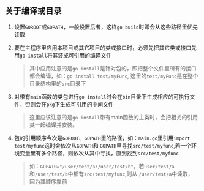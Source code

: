 ## 关于编译或目录
1. 设置`GOROOT`或`GOPATH`，一般设置后者，这样`go build`时即会从这些路径里优先读取
2. 要在主程序里应用本项目或其它项目的类或接口时，必须先把其它类或接口先用`go install`将其装成可引用的编译文件

	> 其中应用注意的是`go install`是针对包的，即把整个文件里所有的接口都会编译，如：`go install test/myFunc`,
	> 这里的`test/myFunc`是在整个目录结构里的`src`目录下
	
3. 对带有`main`函数的类包进行`go install`时会在`bin`目录下生成相应的可执行文件，否则会在`pkg`下生成可引用的中间文件

	> 这里应该注意的是`go install`带有main函数的主类时，会把相关的引用类一起编译并安装。
	
4. 包的引用顺序今次是`GOROOT`、`GOPATH`里的路径，如：`main.go`里引用`import test/myfunc`这时会依次从`GOPATH`和
   `GOPATH`里寻找`src/test/myfunc`,若一个环境变量里有多个路径，则依次从其中寻找，直到找到`src/test/myfunc`
   
   > 如：`GOPATH="/user/test/a:/user/test/b"`，若`user/test/a`和`/user/test/b`中都有`src/test/myfunc`,则从
   > `/user/test/a`中读取，因为其顺序靠前
